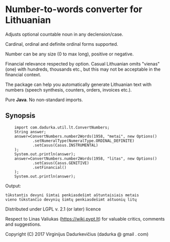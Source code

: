 # Number-to-words converter for Lithuanian

Adjusts optional countable noun in any declension/case.

Cardinal, ordinal and definite ordinal forms supported.

Number can be any size (0 to max long), positive or negative.

Financial relevance respected by option. Casual Lithuanian omits "vienas"(one)
with hundreds, thousands etc., but this may not be acceptable in the financial
context.

The package can help you automatically generate Lithuanian text with numbers
(speech synthesis, counters, orders, invoices etc.).

Pure __Java__. No non-standard imports.

## Synopsis
```
    import com.dadurka.util.lt.ConvertNumbers;
    String answer;
    answer=ConvertNumbers.number2Words(1958, "metai", new Options()
            .setNumeralType(NumeralType.ORDINAL_DEFINITE)
            .setCasus(Casus.INSTRUMENTAL)
    );
    System.out.println(answer);
    answer=ConvertNumbers.number2Words(1958, "litas", new Options()
            .setCasus(Casus.GENITIVE)
            .setFinancial()
    );
    System.out.println(answer);
```
Output:
```
tūkstantis devyni šimtai penkiasdešimt aštuntaisiais metais
vieno tūkstančio devynių šimtų penkiasdešimt aštuonių litų
```
Distributed under LGPL v. 2.1 (or later) licence

Respect to Linas Valiukas (https://wiki.pypt.lt) for valuable critics,
comments and suggestions.

Copyright (C) 2017 Virginijus Dadurkevičius (dadurka @ gmail . com)